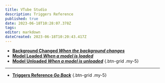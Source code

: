 ```yaml
---
title: VTube Studio
description: Triggers Reference
published: true
date: 2023-06-18T10:28:07.378Z
tags: 
editor: markdown
dateCreated: 2023-06-18T10:20:43.417Z
---
```


- [<i class="mdi mdi-projector-screen" style="color: #ff99cc;"></i> **Background Changed *When the background changes***](/Triggers/VTube-Studio/Background-Changed)
- [<i class="mdi mdi-check" style="color: #ff99cc;"></i> **Model Loaded *When a model is loaded***](/Triggers/VTube-Studio/Model-Loaded)
- [<i class="mdi mdi-close" style="color: #ff99cc;"></i> **Model Unloaded *When a model is unloaded***](/Triggers/VTube-Studio/Model-Unloaded)
{.btn-grid .my-5}

---

- [<i class="mdi mdi-chevron-left"></i>**Triggers Reference *Go Back***](/Triggers)
{.btn-grid .my-5}